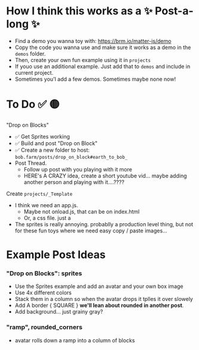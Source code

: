 # How I think this works as a  ✨ Post-a-long ✨
- Find a demo you wanna toy with: https://brm.io/matter-js/demo 
- Copy the code you wanna use and make sure it works as a demo in the `demos` folder.
- Then, create your own fun example using it in `projects`
- If youo use an additional example. Just add that to `demos` and include in current project.
- Sometimes you'l add a few demos. Sometimes maybe none now!

# To Do ✅ 🟡
"Drop on Blocks"
- ✅ Get Sprites working
- ✅ Build and post "Drop on Block"
- ✅ Create a new folder to host: `bob.farm/posts/drop_on_block#earth_to_bob_`
- Post Thread. 
  - Follow up post with you playing with it more
  - HERE's A CRAZY idea, create a short youtube vid... maybe adding another person and playing with it....????

Create `projects/_Template`
- I think we need an app.js. 
  - Maybe not onload.js, that can be on index.html
  - Or, a css file. just a 
- The sprites is really annoying. probablly a production level thing, but not for these fun toys where we need easy copy / paste images...

# Example Post Ideas

### "Drop on Blocks": sprites
- Use the Sprites example and add an avatar and your own box image
- Use 4x different colors
- Stack them in a column so when the avatar drops it tplles it over slowely
- Add A border { SQUARE } **we'll lean about rounded in another post**. 
- Add background... just grainy gray?

### "ramp", rounded_corners
- avatar rolls down a ramp into a column of blocks 
